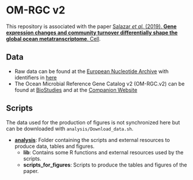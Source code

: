 # OM-RGC v2
This repository is associated with the paper [Salazar *et al.* (2019). **Gene expression changes and community turnover differentially shape the global ocean metatranscriptome**. Cell](https://doi.org/10.1016/j.cell.2019.10.014).

## Data

- Raw data can be found at the [European Nucleotide Archive](https://www.ebi.ac.uk/ena) with identifiers in [here](https://doi.org/10.5281/zenodo.3473199)
- The Ocean Microbial Reference Gene Catalog v2 (OM-RGC.v2) can be found at [BioStudies](https://www.ebi.ac.uk/biostudies/studies/S-BSST297) and at the [Companion Website](http://ocean-microbiome.org/)

## Scripts

The data used for the production of figures is not synchronized here but can be downloaded with `analysis/Download_data.sh`.

* [**analysis**](https://github.com/SushiLab/omrgc_v2_scripts/tree/master/analysis): Folder containing the scripts and external resources to produce data, tables and figures. 
	- **lib**: Contains some R functions and external resources used by the scripts.
	- **scripts\_for_figures**: Scripts to produce the tables and figures of the paper.
